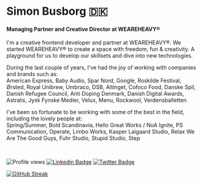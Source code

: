 # Simon Busborg 🇩🇰
#### Managing Partner and Creative Director at WEAREHEAVY®

I'm a creative frontend developer and partner at WEAREHEAVY®. We started WEAREHEAVY® to create a space with freedom, fun & creativity. A playground for us to develop our skillsets and dive into new technologies.

During the last couple of years, I've had the joy of working with companies and brands such as: <br />
American Express, Baby Audio, Spar Nord, Google, Roskilde Festival, Ørsted, Royal Unibrew, Umbraco, DSB, Altinget, Cofoco Food, Danske Spil, Danish Refugee Council, Anti Doping Denmark, Danish Digital Awards, Astralis, Jysk Fynske Medier, Velux, Menu, Rockwool, Verdensballetten

I've been so fortunate to be working with some of the best in the field, including the lovely people at: <br />
Spring/Summer, Bold Scandinavia, Hello Great Works / NoA Ignite, PS Communication, Operate, Limbo Works, Kasper Laigaard Studio, Relax We Are The Good Guys, Fuhr Studio, Stupid Studio, Step

<br />

![Profile views](https://visitor-badge.glitch.me/badge?page_id=simonbusborg?style=flat-square) [![Linkedin Badge](https://img.shields.io/badge/-simonbusborg-0072b1?style=flat&logo=Linkedin&logoColor=white)](https://www.linkedin.com/in/simonbusborg/ "Connect on LinkedIn") [![Twitter Badge](https://img.shields.io/badge/-@simonbusborg-00acee?style=flat&logo=Twitter&logoColor=white)](https://twitter.com/intent/follow?screen_name=simonbusborg "Follow on Twitter")

[![GitHub Streak](http://github-readme-streak-stats.herokuapp.com?user=simonbusborg&theme=dark&hide_border=true&date_format=j%20M%5B%20Y%5D)](https://git.io/streak-stats)


